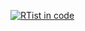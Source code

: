 [![RTist in code](https://github.com/blended-modeling/blended-modeling.github.io/blob/master/assets/img/RTistincode.png)](https://drive.google.com/file/d/17F7l2DaIPfi-83qlHCk_saV90KaA-0nK/view?usp=share_link "RTist in code")

